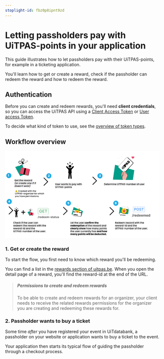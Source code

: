 ```yaml
---
stoplight-id: fbz0p8ipnt9zd
---
```


# Letting passholders pay with UiTPAS-points in your application

This guide illustrates how to let passholders pay with their UiTPAS-points, for example in a ticketing application.

You'll learn how to get or create a reward, check if the passholder can redeem the reward and how to redeem the reward. 

## Authentication

Before you can create and redeem rewards, you'll need **client credentials**, so you can access the UiTPAS API using a [Client Access Token](https://publiq.stoplight.io/docs/authentication/docs/client-access-token.md) or [User access Token](https://publiq.stoplight.io/docs/authentication/docs/user-access-token.md).

To decide what kind of token to use, see the [overview of token types](https://publiq.stoplight.io/docs/authentication/docs/methods.md).

## Workflow overview

<!-- focus: false -->
![](../assets/images/steps-pay-with-points.png)

### 1. Get or create the reward

To start the flow, you first need to know which reward you'll be redeeming.

You can find a list in the [rewards section of uitpas.be](https://www.uitpas.be/voordelen-zoeken#/voordelen). When you open the detail page of a reward, you'll find the reward-id at the end of the URL.




> ##### Permissions to create and redeem rewards
>
> To be able to create and redeem rewards for an organizer, your client needs to receive the related rewards permissions for the organizer you are creating and redeeming these rewards for.

### 2. Passholder wants to buy a ticket

Some time *after* you have registered your event in UiTdatabank, a passholder on your website or application wants to buy a ticket to the event.

Your application then starts its typical flow of guiding the passholder through a checkout process.

